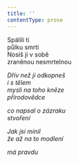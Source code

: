 ```yaml
---
title: ''
contentType: prose
---
```


<section>

Spálili ti  
půlku smrti  
Nosíš ji v sobě  
zraněnou nesmrtelnou

_Dřív než ji odkopneš  
i s tělem  
mysli na toho kněze  
přírodovědce_

</section>

<section>

_co napsal o zázraku  
stvoření_

</section>

<section>

_Jak jsi mínil  
že až na to modlení_

</section>

<section>

_má pravdu_

</section>
